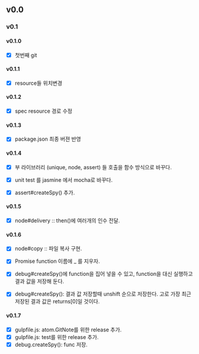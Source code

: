 ## v0.0


### v0.1


#### v0.1.0

- [x] 첫번째 git


#### v0.1.1

- [x] resource들 위치변경


#### v0.1.2

- [x] spec resource 경로 수정


#### v0.1.3

- [x] package.json 최종 버젼 반영


#### v0.1.4

- [x] 부 라이브러리 (unique, node, assert) 들 호출을 함수 방식으로 바꾸다.
- [x] unit test 를 jasmine 에서 mocha로 바꾸다.
- [x] assert#createSpy() 추가.


#### v0.1.5

- [x] node#delivery :: then()에 여러개의 인수 전달.


#### v0.1.6

- [x] node#copy :: 파일 복사 구현.
- [x] Promise function 이름에 _ 를 지우자.
- [x] debug#createSpy()에 function을 집어 넣을 수 있고,
  function을 대신 실행하고 결과 값을 저장해 둔다.
- [x] debug#createSpy(): 결과 값 저장할때 unshift 순으로 저장한다.
  고로 가장 최근 저장된 결과 값은 returns[0]일 것이다.


#### v0.1.7

- [x] gulpfile.js: atom.GitNote를 위한 release 추가.
- [x] gulpfile.js: test를 위한 release 추가.
- [x] debug.createSpy(): func 저장.
